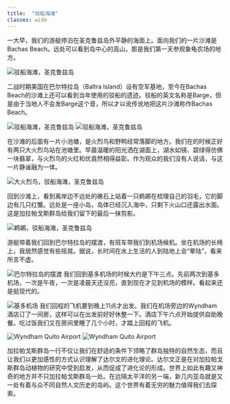 ```yaml
---
title:  "驳船海滩"
classes: wide
---
```


一大早，我们的游艇停泊在圣克鲁兹岛外平静的海面上。面向我们的一片沙滩是Bachas Beach。远处可以看到岛中心的高山，那是我们第一天参观象龟农场的地方。

![驳船海滩，圣克鲁兹岛](https://ik.imagekit.io/wavelet/2018-Galapagos/tr:n-blogs/_MG_0327_u6wLF5FIZ.jpg)

二战时期美国在巴尔特拉岛（Baltra Island）设有空军基地，至今在Bachas Beach的沙滩上还可以看到当年使用的驳船的遗迹。驳船的英文名称是Barge，但是由于当地人不会发Barge这个音，所以才以讹传讹地把这片沙滩称作Bachas Beach。

![驳船海滩，圣克鲁兹岛](https://ik.imagekit.io/wavelet/2018-Galapagos/tr:n-blogs/IMG_20180706_072302_URBSng9WE.jpg)
![驳船海滩，圣克鲁兹岛](https://ik.imagekit.io/wavelet/2018-Galapagos/tr:n-blogs/IMG_20180706_072703_chvQzcik6.jpg)

在沙滩的后面有一片小池塘，是火烈鸟和野鸭经常落脚的地方。我们在的时候正好有两只大火烈鸟站在池塘里。早晨温暖的阳光洒在湖面上，湖水如镜、碧绿得仿佛一块翡翠，与火烈鸟的火红和优竟然相得益彰。作为观众的我们没有人说话，与这一片静谧融为一体。

![大火烈鸟，驳船海滩，圣克鲁兹岛](https://ik.imagekit.io/wavelet/2018-Galapagos/tr:n-blogs/_W7A7173_lfCCHyZVv.jpg)

回到沙滩上，看到离岸边不远处的礁石上站着一只鹈鹕在梳理自己的羽毛，它的脚边有几只红蟹。远处是一座小岛，岛体已经沉入海中，只剩下火山口还露出水面。这是加拉帕戈斯群岛给我们留下的最后一抹剪影。

![鹈鹕，驳船海滩，圣克鲁兹岛](https://ik.imagekit.io/wavelet/2018-Galapagos/tr:n-blogs/_W7A7193_gQBiXovHbgO.jpg)

游艇带着我们回到巴尔特拉岛的摆渡，有班车带我们到机场候机。坐在机场的长椅上，我居然感觉有些摇晃。据说，长时间在水上生活的人到陆地上会“晕陆”，看来所言不虚。

![巴尔特拉岛的摆渡](https://ik.imagekit.io/wavelet/2018-Galapagos/tr:n-blogs/IMG_20180706_084640_voxMhSxG9cF.jpg)
我们回到基多机场的时候大约是下午三点。先前两次到基多机场，一次是午夜，一次是凌晨天还没亮，直到现在才见到机场的模样。看起来还是挺现代的。

![基多机场](https://ik.imagekit.io/wavelet/2018-Galapagos/tr:n-blogs/IMG_20180706_151429_JC9CDlTp1.jpg)
我们回程的飞机要到晚上11点才出发。我们在机场旁边的Wyndham酒店订了一间房，这样可以在出发前好好休整一下。酒店下午六点开始提供自助晚餐。吃过饭我们又在房间里睡了几个小时，才踏上回程的飞机。

![Wyndham Quito Airport](https://ik.imagekit.io/wavelet/2018-Galapagos/tr:n-blogs/IMG_20180706_174604_fo9PHHZgg.jpg)
![Wyndham Quito Airport](https://ik.imagekit.io/wavelet/2018-Galapagos/tr:n-blogs/IMG_20180706_180215_SpMgM5xXLFK1.jpg)

加拉帕戈斯群岛一行不仅让我们在舒适的条件下领略了群岛独特的自然生态，而且让我们以更加感性的方式认识理解了达尔文的进化理论。达尔文正是在对加拉帕戈斯群岛动植物的研究中受到启发，从而促成了进化论的形成。世界上如此有趣又神奇的地方并不只加拉帕戈斯群岛一处。在远隔太平洋的另一端，新几内亚岛就是又一处有着与众不同自然人文历史的岛屿。这个世界有着无穷的魅力值得我们去探索。
